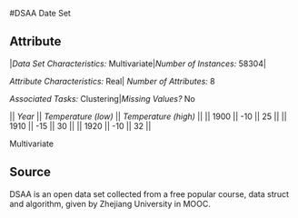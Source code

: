 #DSAA Date Set
## Attribute 
|*Data Set Characteristics:* Multivariate|*Number of Instances:* 58304|

*Attribute Characteristics:* Real| *Number of Attributes:* 8 

*Associated Tasks:* Clustering|*Missing Values?* No


|| *Year* || *Temperature (low)* || *Temperature (high)* ||
|| 1900 || -10 || 25 ||
|| 1910 || -15 || 30 ||
|| 1920 || -10 || 32 ||

Multivariate
## Source 
DSAA is an open data set collected from a free popular course, data struct and algorithm, given by Zhejiang University in MOOC.
